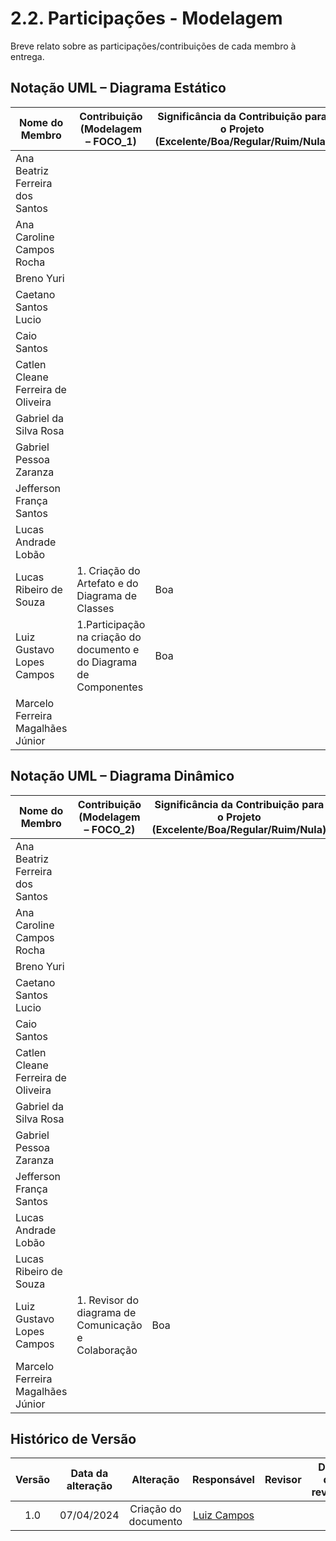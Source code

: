 # 2.2. Participações - Modelagem

Breve relato sobre as participações/contribuições de cada membro à entrega.

## Notação UML – Diagrama Estático

|Nome do Membro | Contribuição (Modelagem – FOCO_1) | Significância da Contribuição para o Projeto (Excelente/Boa/Regular/Ruim/Nula) |
| --- | --- | --- |
| Ana Beatriz Ferreira dos Santos |  |  |
| Ana Caroline Campos Rocha |  |  |
| Breno Yuri |  |  |
| Caetano Santos Lucio |  |  |
| Caio Santos |   |  |
| Catlen Cleane Ferreira de Oliveira |  |  |
| Gabriel da Silva Rosa |  |  |
| Gabriel Pessoa Zaranza |  |  |
| Jefferson França Santos |  |  |
| Lucas Andrade Lobão |  |  |
| Lucas Ribeiro de Souza | 1. Criação do Artefato e do Diagrama de Classes | Boa |
| Luiz Gustavo Lopes Campos | 1.Participação na criação do documento e do Diagrama de Componentes | Boa |
| Marcelo Ferreira Magalhães Júnior |   |   |


## Notação UML – Diagrama Dinâmico

|Nome do Membro | Contribuição (Modelagem – FOCO_2) | Significância da Contribuição para o Projeto (Excelente/Boa/Regular/Ruim/Nula) |
| --- | --- | --- |
| Ana Beatriz Ferreira dos Santos |  |  |
| Ana Caroline Campos Rocha |  |  |
| Breno Yuri |   |  |
| Caetano Santos Lucio |  |  |
| Caio Santos |   |  |
| Catlen Cleane Ferreira de Oliveira |  |  |
| Gabriel da Silva Rosa |  |  |
| Gabriel Pessoa Zaranza |  |  |
| Jefferson França Santos |  |  |
| Lucas Andrade Lobão |  |  |
| Lucas Ribeiro de Souza |  |  |
| Luiz Gustavo Lopes Campos | 1. Revisor do diagrama de Comunicação e Colaboração | Boa |
| Marcelo Ferreira Magalhães Júnior |   |   |



##  Histórico de Versão

|  Versão  |   Data da alteração  |   Alteração  |  Responsável  |  Revisor  | Data de revisão |
| :--------: | :--------------------: | :-----------: | :--------------: | :--------: | :-----------------: |
|     1.0     |    07/04/2024   |  Criação do documento  |  [Luiz Campos](https://github.com/Luiz-GL-Campos)   |  |  |
